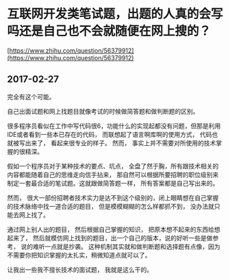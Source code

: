 # 互联网开发类笔试题，出题的人真的会写吗还是自己也不会就随便在网上搜的？
[https://www.zhihu.com/question/56379912](https://www.zhihu.com/question/56379912)

## 2017-02-27

完全有这个可能。

自己出面试题和网上找题目就像考试的时候做简答题和做判断题的区别。

很多程序员看似在工作中写代码很6，功能什么的实现起都没有问题，但那是利用IDE或者看到一些本已存在的代码， 而联想起了语言啊库啊的使用方式， 代码也就被写出来了， 看起来很专业的样子。 然而， 事实上并不需要对所使用的技术掌握的很精深。

假如一个程序员对于某种技术的要点、坑点， 全盘了然于胸，所有跟技术相关的内容都能随着自己的思维走向信手拈来， 那自然可以根据所要招聘的职位级别来制定一套最合适的笔试题。这就跟做简答题一样， 所有答案都是自己写出来的。

然而， 很大一部份招聘者技术实力是达不到这个级别的，闭上眼睛想在自己掌握的技术脉络中找一道合适的题目， 但是模模糊糊的怎么样都抓不到， 没办法就只能去网上找了。 

通过网上别人出的题目， 然后根据自己掌握的知识， 把原本想不起来的东西给想起来了， 然后就模仿网上找到的题目，出一个自己的版本，说的好听一些是做参考， 说的难听一点就是抄袭。 这种机制其实就和做判断题和选择题有点像，因为不需要你把知识掌握的太扎实，稍微知道点就可以了。

让我出一些我不擅长技术的面试题， 我就是这么干的。